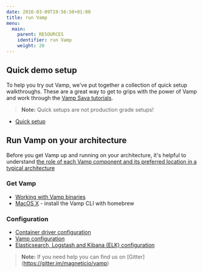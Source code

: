 ```yaml
---
date: 2016-03-09T19:56:50+01:00
title: run Vamp
menu:
  main:
    parent: RESOURCES
    identifier: run Vamp
    weight: 20
---
```


## Quick demo setup

To help you try out Vamp, we've put together a collection of quick setup walkthroughs. These are a great way to get to grips with the power of Vamp and work through the [Vamp Sava tutorials](/try-vamp/sava-tutorials).

>**Note:** Quick setups are not production grade setups!

* [Quick setup](/resources/run-vamp/quick-setup/)

## Run Vamp on your architecture

Before you get Vamp up and running on your architecture, it's helpful to understand [the role of each Vamp component and its preferred location in a typical architecture](/resources/how-vamp-works/components/)

### Get Vamp

* [Working with Vamp binaries](/vamp-binaries/)
* [MacOS X](/osx) - install the Vamp CLI with homebrew

### Configuration

* [Container driver configuration](/container-drivers/)
* [Vamp configuration](/vamp-configuration/)
* [Elasticsearch, Logstash and Kibana (ELK) configuration](/elastic-configuration/) 

>**Note:** If you need help you can find us on [Gitter] (https://gitter.im/magneticio/vamp)